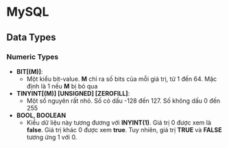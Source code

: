 # MySQL

## Data Types

### Numeric Types

- **BIT[(M)]**:
  - Một kiểu bit-value. **M** chỉ ra số bits của mỗi giá trị, từ 1 đến 64. Mặc định là 1 nếu **M** bị bỏ qua
- **TINYINT[(M)] [UNSIGNED] [ZEROFILL]**:
  - Một số nguyên rất nhỏ. Số có dấu -128 đến 127. Số không dấu 0 đến 255
- **BOOL, BOOLEAN**
  - Kiểu dữ liệu này tương đương với **INYINT(1)**. Giá trị 0 được xem là **false**. Giá trị khác 0 được xem **true**. Tuy nhiên, giá trị **TRUE** và **FALSE** tương ứng 1 với 0.

